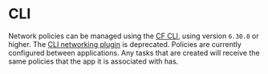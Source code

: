 # CLI
Network policies can be managed using the [CF
CLI](https://github.com/cloudfoundry/cli), using version `6.30.0` or higher. The
[CLI networking plugin](https://plugins.cloudfoundry.org/) is deprecated.
Policies are currently configured between applications. Any tasks that are
created will receive the same policies that the app it is associated with has.

